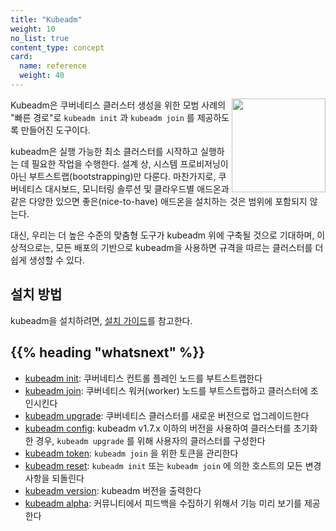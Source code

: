 ```yaml
---
title: "Kubeadm"
weight: 10
no_list: true
content_type: concept
card:
  name: reference
  weight: 40
---
```


<img src="https://raw.githubusercontent.com/kubernetes/kubeadm/master/logos/stacked/color/kubeadm-stacked-color.png" align="right" width="150px">Kubeadm은 쿠버네티스 클러스터 생성을 위한 모범 사례의 "빠른 경로"로 `kubeadm init` 과 `kubeadm join` 를 제공하도록 만들어진 도구이다.

kubeadm은 실행 가능한 최소 클러스터를 시작하고 실행하는 데 필요한 작업을 수행한다. 설계 상, 시스템 프로비저닝이 아닌 부트스트랩(bootstrapping)만 다룬다. 마찬가지로, 쿠버네티스 대시보드, 모니터링 솔루션 및 클라우드별 애드온과 같은 다양한 있으면 좋은(nice-to-have) 애드온을 설치하는 것은 범위에 포함되지 않는다.

대신, 우리는 더 높은 수준의 맞춤형 도구가 kubeadm 위에 구축될 것으로 기대하며, 이상적으로는, 모든 배포의 기반으로 kubeadm을 사용하면 규격을 따르는 클러스터를 더 쉽게 생성할 수 있다.

## 설치 방법

kubeadm을 설치하려면, [설치 가이드](/docs/setup/production-environment/tools/kubeadm/install-kubeadm)를 참고한다.

## {{% heading "whatsnext" %}}

* [kubeadm init](/docs/reference/setup-tools/kubeadm/kubeadm-init): 쿠버네티스 컨트롤 플레인 노드를 부트스트랩한다
* [kubeadm join](/docs/reference/setup-tools/kubeadm/kubeadm-join): 쿠버네티스 워커(worker) 노드를 부트스트랩하고 클러스터에 조인시킨다
* [kubeadm upgrade](/docs/reference/setup-tools/kubeadm/kubeadm-upgrade): 쿠버네티스 클러스터를 새로운 버전으로 업그레이드한다
* [kubeadm config](/docs/reference/setup-tools/kubeadm/kubeadm-config): kubeadm v1.7.x 이하의 버전을 사용하여 클러스터를 초기화한 경우, `kubeadm upgrade` 를 위해 사용자의 클러스터를 구성한다
* [kubeadm token](/docs/reference/setup-tools/kubeadm/kubeadm-token): `kubeadm join` 을 위한 토큰을 관리한다
* [kubeadm reset](/docs/reference/setup-tools/kubeadm/kubeadm-reset): `kubeadm init` 또는 `kubeadm join` 에 의한 호스트의 모든 변경 사항을 되돌린다
* [kubeadm version](/docs/reference/setup-tools/kubeadm/kubeadm-version): kubeadm 버전을 출력한다
* [kubeadm alpha](/docs/reference/setup-tools/kubeadm/kubeadm-alpha): 커뮤니티에서 피드백을 수집하기 위해서 기능 미리 보기를 제공한다
